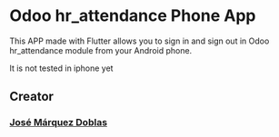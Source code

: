 # Odoo hr_attendance Phone App

This APP made with Flutter allows you to sign in and sign out in Odoo hr_attendance module from your Android phone.

It is not tested in iphone yet


## Creator

### [José Márquez Doblas](https://github.com/IronSenior)
